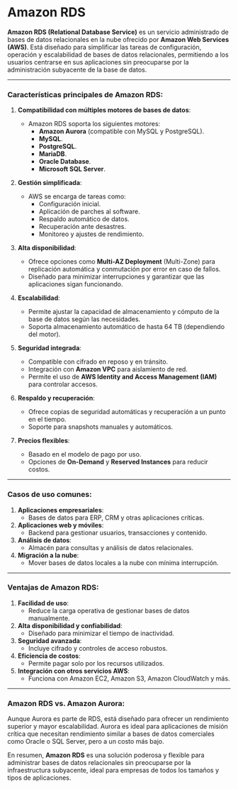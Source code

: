 # Amazon RDS

**Amazon RDS (Relational Database Service)** es un servicio administrado de bases de datos relacionales en la nube ofrecido por **Amazon Web Services (AWS)**. Está diseñado para simplificar las tareas de configuración, operación y escalabilidad de bases de datos relacionales, permitiendo a los usuarios centrarse en sus aplicaciones sin preocuparse por la administración subyacente de la base de datos.

---

### **Características principales de Amazon RDS:**

1. **Compatibilidad con múltiples motores de bases de datos**:
   - Amazon RDS soporta los siguientes motores:
     - **Amazon Aurora** (compatible con MySQL y PostgreSQL).
     - **MySQL**.
     - **PostgreSQL**.
     - **MariaDB**.
     - **Oracle Database**.
     - **Microsoft SQL Server**.

2. **Gestión simplificada**:
   - AWS se encarga de tareas como:
     - Configuración inicial.
     - Aplicación de parches al software.
     - Respaldo automático de datos.
     - Recuperación ante desastres.
     - Monitoreo y ajustes de rendimiento.

3. **Alta disponibilidad**:
   - Ofrece opciones como **Multi-AZ Deployment** (Multi-Zone) para replicación automática y conmutación por error en caso de fallos.
   - Diseñado para minimizar interrupciones y garantizar que las aplicaciones sigan funcionando.

4. **Escalabilidad**:
   - Permite ajustar la capacidad de almacenamiento y cómputo de la base de datos según las necesidades.
   - Soporta almacenamiento automático de hasta 64 TB (dependiendo del motor).

5. **Seguridad integrada**:
   - Compatible con cifrado en reposo y en tránsito.
   - Integración con **Amazon VPC** para aislamiento de red.
   - Permite el uso de **AWS Identity and Access Management (IAM)** para controlar accesos.

6. **Respaldo y recuperación**:
   - Ofrece copias de seguridad automáticas y recuperación a un punto en el tiempo.
   - Soporte para snapshots manuales y automáticos.

7. **Precios flexibles**:
   - Basado en el modelo de pago por uso.
   - Opciones de **On-Demand** y **Reserved Instances** para reducir costos.

---

### **Casos de uso comunes**:

1. **Aplicaciones empresariales**:
   - Bases de datos para ERP, CRM y otras aplicaciones críticas.
2. **Aplicaciones web y móviles**:
   - Backend para gestionar usuarios, transacciones y contenido.
3. **Análisis de datos**:
   - Almacén para consultas y análisis de datos relacionales.
4. **Migración a la nube**:
   - Mover bases de datos locales a la nube con mínima interrupción.

---

### **Ventajas de Amazon RDS**:

1. **Facilidad de uso**:
   - Reduce la carga operativa de gestionar bases de datos manualmente.
2. **Alta disponibilidad y confiabilidad**:
   - Diseñado para minimizar el tiempo de inactividad.
3. **Seguridad avanzada**:
   - Incluye cifrado y controles de acceso robustos.
4. **Eficiencia de costos**:
   - Permite pagar solo por los recursos utilizados.
5. **Integración con otros servicios AWS**:
   - Funciona con Amazon EC2, Amazon S3, Amazon CloudWatch y más.

---

### **Amazon RDS vs. Amazon Aurora**:

Aunque Aurora es parte de RDS, está diseñado para ofrecer un rendimiento superior y mayor escalabilidad. Aurora es ideal para aplicaciones de misión crítica que necesitan rendimiento similar a bases de datos comerciales como Oracle o SQL Server, pero a un costo más bajo.

En resumen, **Amazon RDS** es una solución poderosa y flexible para administrar bases de datos relacionales sin preocuparse por la infraestructura subyacente, ideal para empresas de todos los tamaños y tipos de aplicaciones.